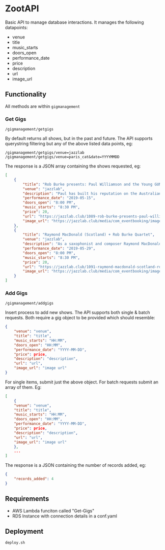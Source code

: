 # ZootAPI

Basic API to manage database interactions. It manages the following datapoints:
- venue    
- title    
- music_starts    
- doors_open    
- performance_date    
- price    
- description    
- url    
- image_url 

## Functionality

All methods are within `gigmanagement`

### Get Gigs

`/gigmanagement/getgigs`

By default returns all shows, but in the past and future. The API supports querystring filtering but any of the above listed data points, eg:
```http
/gigmanagement/getgigs/venue=jazzlab
/gigmanagement/getgigs/venue=paris_cat&date=YYYYMMDD
```

The response is a JSON array containing the shows requested, eg:
```JSON
[
    {
        "title": "Rob Burke presents: Paul Williamson and the Young GUNS",
        "venue": "jazzlab",
        "description": "Paul has built his reputation on the Australian jazz and improvisation scene as an individual voice in trumpet and composition. Tonight he is joined by some of the rising stars of the Australian jazz scene.  ",
        "performance_date": "2019-05-15",
        "doors_open": "8:00 PM",
        "music_starts": "8:30 PM",
        "price": 20,
        "url": "https://jazzlab.club/1089-rob-burke-presents-paul-williamson-and-the-young-guns",
        "image_url": "https://jazzlab.club/media/com_eventbooking/images/PW-Image.jpg"
    },
    {
        "title": "Raymond MacDonald (Scotland) + Rob Burke Quartet",
        "venue": "jazzlab",
        "description": "As a saxophonist and composer Raymond MacDonald's work is informed by a view of improvisation as a social, collaborative and uniquely creative process that provides opportunities to develop new ways of working musically. Raymond will be joined by Rob Burke (saxophone), Paul Grabowsky (piano), Nick Haywood (bass), Tony Floyd (drums)",
        "performance_date": "2019-05-29",
        "doors_open": "8:00 PM",
        "music_starts": "8:30 PM",
        "price": 20,
        "url": "https://jazzlab.club/1091-raymond-macdonald-scotland-rob-burke-quartet",
        "image_url": "https://jazzlab.club/media/com_eventbooking/images/RaymondMacDonald.jpg"
    }
]

```

### Add Gigs

`/gigmanagement/addgigs`

Insert process to add new shows. The API supports both single & batch requests. Both require a gig object to be provided which should resemble:
```json
{
    "venue": "venue",
    "title": "title",
    "music_starts": "HH:MM",
    "doors_open": "HH:MM",
    "performance_date": "YYYY-MM-DD",
    "price": price,
    "description": "description",
    "url": "url",
    "image_url": "image url" 
}
```

For single items, submit just the above object. For batch requests submit an array of them. Eg:
```json
[
    {
    "venue": "venue",
    "title": "title",
    "music_starts": "HH:MM",
    "doors_open": "HH:MM",
    "performance_date": "YYYY-MM-DD",
    "price": price,
    "description": "description",
    "url": "url",
    "image_url": "image url" 
    },
    ...
]
```

The response is a JSON containing the number of records added, eg:
```JSON
{
    "records_added": 4
}
```


## Requirements
- AWS Lambda funciton called "Get-Gigs"
- RDS Instance with connection details in a conf.yaml


## Deployment

```shell
deploy.sh
```